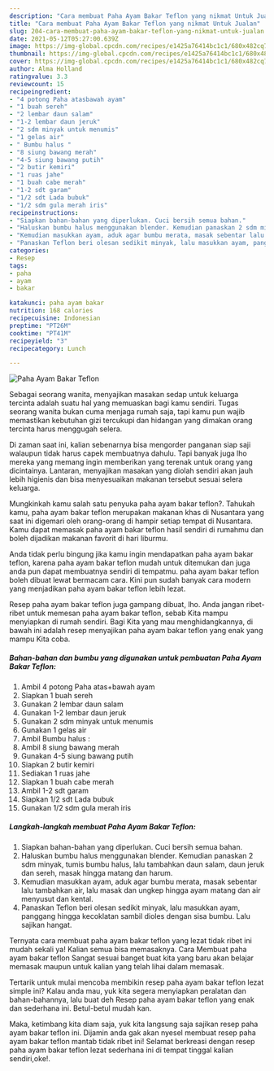 ```yaml
---
description: "Cara membuat Paha Ayam Bakar Teflon yang nikmat Untuk Jualan"
title: "Cara membuat Paha Ayam Bakar Teflon yang nikmat Untuk Jualan"
slug: 204-cara-membuat-paha-ayam-bakar-teflon-yang-nikmat-untuk-jualan
date: 2021-05-12T05:27:00.639Z
image: https://img-global.cpcdn.com/recipes/e1425a76414bc1c1/680x482cq70/paha-ayam-bakar-teflon-foto-resep-utama.jpg
thumbnail: https://img-global.cpcdn.com/recipes/e1425a76414bc1c1/680x482cq70/paha-ayam-bakar-teflon-foto-resep-utama.jpg
cover: https://img-global.cpcdn.com/recipes/e1425a76414bc1c1/680x482cq70/paha-ayam-bakar-teflon-foto-resep-utama.jpg
author: Alma Holland
ratingvalue: 3.3
reviewcount: 15
recipeingredient:
- "4 potong Paha atasbawah ayam"
- "1 buah sereh"
- "2 lembar daun salam"
- "1-2 lembar daun jeruk"
- "2 sdm minyak untuk menumis"
- "1 gelas air"
- " Bumbu halus "
- "8 siung bawang merah"
- "4-5 siung bawang putih"
- "2 butir kemiri"
- "1 ruas jahe"
- "1 buah cabe merah"
- "1-2 sdt garam"
- "1/2 sdt Lada bubuk"
- "1/2 sdm gula merah iris"
recipeinstructions:
- "Siapkan bahan-bahan yang diperlukan. Cuci bersih semua bahan."
- "Haluskan bumbu halus menggunakan blender. Kemudian panaskan 2 sdm minyak, tumis bumbu halus, lalu tambahkan daun salam, daun jeruk dan sereh, masak hingga matang dan harum."
- "Kemudian masukkan ayam, aduk agar bumbu merata, masak sebentar lalu tambahkan air, lalu masak dan ungkep hingga ayam matang dan air menyusut dan kental."
- "Panaskan Teflon beri olesan sedikit minyak, lalu masukkan ayam, panggang hingga kecoklatan sambil dioles dengan sisa bumbu. Lalu sajikan hangat."
categories:
- Resep
tags:
- paha
- ayam
- bakar

katakunci: paha ayam bakar 
nutrition: 168 calories
recipecuisine: Indonesian
preptime: "PT26M"
cooktime: "PT41M"
recipeyield: "3"
recipecategory: Lunch

---
```



![Paha Ayam Bakar Teflon](https://img-global.cpcdn.com/recipes/e1425a76414bc1c1/680x482cq70/paha-ayam-bakar-teflon-foto-resep-utama.jpg)

Sebagai seorang wanita, menyajikan masakan sedap untuk keluarga tercinta adalah suatu hal yang memuaskan bagi kamu sendiri. Tugas seorang  wanita bukan cuma menjaga rumah saja, tapi kamu pun wajib memastikan kebutuhan gizi tercukupi dan hidangan yang dimakan orang tercinta harus menggugah selera.

Di zaman  saat ini, kalian sebenarnya bisa mengorder panganan siap saji walaupun tidak harus capek membuatnya dahulu. Tapi banyak juga lho mereka yang memang ingin memberikan yang terenak untuk orang yang dicintainya. Lantaran, menyajikan masakan yang diolah sendiri akan jauh lebih higienis dan bisa menyesuaikan makanan tersebut sesuai selera keluarga. 



Mungkinkah kamu salah satu penyuka paha ayam bakar teflon?. Tahukah kamu, paha ayam bakar teflon merupakan makanan khas di Nusantara yang saat ini digemari oleh orang-orang di hampir setiap tempat di Nusantara. Kamu dapat memasak paha ayam bakar teflon hasil sendiri di rumahmu dan boleh dijadikan makanan favorit di hari liburmu.

Anda tidak perlu bingung jika kamu ingin mendapatkan paha ayam bakar teflon, karena paha ayam bakar teflon mudah untuk ditemukan dan juga anda pun dapat membuatnya sendiri di tempatmu. paha ayam bakar teflon boleh dibuat lewat bermacam cara. Kini pun sudah banyak cara modern yang menjadikan paha ayam bakar teflon lebih lezat.

Resep paha ayam bakar teflon juga gampang dibuat, lho. Anda jangan ribet-ribet untuk memesan paha ayam bakar teflon, sebab Kita mampu menyiapkan di rumah sendiri. Bagi Kita yang mau menghidangkannya, di bawah ini adalah resep menyajikan paha ayam bakar teflon yang enak yang mampu Kita coba.

<!--inarticleads1-->

##### Bahan-bahan dan bumbu yang digunakan untuk pembuatan Paha Ayam Bakar Teflon:

1. Ambil 4 potong Paha atas+bawah ayam
1. Siapkan 1 buah sereh
1. Gunakan 2 lembar daun salam
1. Gunakan 1-2 lembar daun jeruk
1. Gunakan 2 sdm minyak untuk menumis
1. Gunakan 1 gelas air
1. Ambil  Bumbu halus :
1. Ambil 8 siung bawang merah
1. Gunakan 4-5 siung bawang putih
1. Siapkan 2 butir kemiri
1. Sediakan 1 ruas jahe
1. Siapkan 1 buah cabe merah
1. Ambil 1-2 sdt garam
1. Siapkan 1/2 sdt Lada bubuk
1. Gunakan 1/2 sdm gula merah iris




<!--inarticleads2-->

##### Langkah-langkah membuat Paha Ayam Bakar Teflon:

1. Siapkan bahan-bahan yang diperlukan. Cuci bersih semua bahan.
1. Haluskan bumbu halus menggunakan blender. Kemudian panaskan 2 sdm minyak, tumis bumbu halus, lalu tambahkan daun salam, daun jeruk dan sereh, masak hingga matang dan harum.
1. Kemudian masukkan ayam, aduk agar bumbu merata, masak sebentar lalu tambahkan air, lalu masak dan ungkep hingga ayam matang dan air menyusut dan kental.
1. Panaskan Teflon beri olesan sedikit minyak, lalu masukkan ayam, panggang hingga kecoklatan sambil dioles dengan sisa bumbu. Lalu sajikan hangat.




Ternyata cara membuat paha ayam bakar teflon yang lezat tidak ribet ini mudah sekali ya! Kalian semua bisa memasaknya. Cara Membuat paha ayam bakar teflon Sangat sesuai banget buat kita yang baru akan belajar memasak maupun untuk kalian yang telah lihai dalam memasak.

Tertarik untuk mulai mencoba membikin resep paha ayam bakar teflon lezat simple ini? Kalau anda mau, yuk kita segera menyiapkan peralatan dan bahan-bahannya, lalu buat deh Resep paha ayam bakar teflon yang enak dan sederhana ini. Betul-betul mudah kan. 

Maka, ketimbang kita diam saja, yuk kita langsung saja sajikan resep paha ayam bakar teflon ini. Dijamin anda gak akan nyesel membuat resep paha ayam bakar teflon mantab tidak ribet ini! Selamat berkreasi dengan resep paha ayam bakar teflon lezat sederhana ini di tempat tinggal kalian sendiri,oke!.

